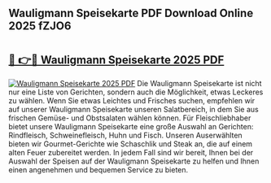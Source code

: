 ## Wauligmann Speisekarte PDF Download Online 2025 fZJO6

# <h2><a href="http://gcbfa9p.nevu.top/?p=Wauligmann+Speisekarte">🔗 👉🔴 Wauligmann Speisekarte 2025 PDF</a></h2>

[![Wauligmann Speisekarte 2025 PDF](https://i.imgur.com/dBaPXMq.png)](http://gcbfa9p.nevu.top/?p=Wauligmann+Speisekarte)
Die Wauligmann Speisekarte ist nicht nur eine Liste von Gerichten, sondern auch die Möglichkeit, etwas Leckeres zu wählen. Wenn Sie etwas Leichtes und Frisches suchen, empfehlen wir auf unserer Wauligmann Speisekarte unseren Salatbereich, in dem Sie aus frischen Gemüse- und Obstsalaten wählen können. Für Fleischliebhaber bietet unsere Wauligmann Speisekarte eine große Auswahl an Gerichten: Rindfleisch, Schweinefleisch, Huhn und Fisch. Unseren Auserwählten bieten wir Gourmet-Gerichte wie Schaschlik und Steak an, die auf einem alten Feuer zubereitet werden. In jedem Fall sind wir bereit, Ihnen bei der Auswahl der Speisen auf der Wauligmann Speisekarte zu helfen und Ihnen einen angenehmen und bequemen Service zu bieten.
